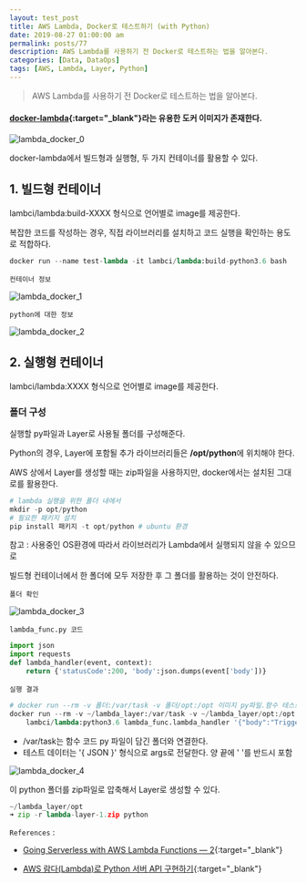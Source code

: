 ```yaml
---
layout: test_post
title: AWS Lambda, Docker로 테스트하기 (with Python)
date: 2019-08-27 01:00:00 am
permalink: posts/77
description: AWS Lambda를 사용하기 전 Docker로 테스트하는 법을 알아본다.
categories: [Data, DataOps]
tags: [AWS, Lambda, Layer, Python]
---
```


> AWS Lambda를 사용하기 전 Docker로 테스트하는 법을 알아본다.


#### [docker-lambda](https://hub.docker.com/r/lambci/lambda){:target="_blank"}라는 유용한 도커 이미지가 존재한다.

![lambda_docker_0]({{site.baseurl}}/assets/img/dataops/lambdadocker_0.png)

docker-lambda에서 빌드형과 실행형, 두 가지 컨테이너를 활용할 수 있다.

## 1. 빌드형 컨테이너

lambci/lambda:build-XXXX 형식으로 언어별로 image를 제공한다.

복잡한 코드를 작성하는 경우, 직접 라이브러리를 설치하고 코드 실행을 확인하는 용도로 적합하다.

``` python
docker run --name test-lambda -it lambci/lambda:build-python3.6 bash
```

    컨테이너 정보

![lambda_docker_1]({{site.baseurl}}/assets/img/dataops/lambdadocker_1.png)

    python에 대한 정보

![lambda_docker_2]({{site.baseurl}}/assets/img/dataops/lambdadocker_2.png)

## 2. 실행형 컨테이너

lambci/lambda:XXXX 형식으로 언어별로 image를 제공한다.

### 폴더 구성

실행할 py파일과 Layer로 사용될 폴더를 구성해준다.

Python의 경우, Layer에 포함될 추가 라이브러리들은 **/opt/python**에 위치해야 한다.

AWS 상에서 Layer를 생성할 때는 zip파일을 사용하지만, docker에서는 설치된 그대로를 활용한다.

``` python
# lambda 실행을 위한 폴더 내에서
mkdir -p opt/python
# 필요한 패키지 설치
pip install 패키지 -t opt/python # ubuntu 환경
```

참고 : 사용중인 OS환경에 따라서 라이브러리가 Lambda에서 실행되지 않을 수 있으므로

빌드형 컨테이너에서 한 폴더에 모두 저장한 후 그 폴더를 활용하는 것이 안전하다.

    폴더 확인

![lambda_docker_3]({{site.baseurl}}/assets/img/dataops/lambdadocker_3.png)

    lambda_func.py 코드

``` python
import json
import requests
def lambda_handler(event, context):
    return {'statusCode':200, 'body':json.dumps(event['body'])}
```

    실행 결과

``` python
# docker run --rm -v 폴더:/var/task -v 폴더/opt:/opt 이미지 py파일.함수 테스트JSON
docker run --rm -v ~/lambda_layer:/var/task -v ~/lambda_layer/opt:/opt 
    lambci/lambda:python3.6 lambda_func.lambda_handler '{"body":"Trigger Event"}'
```

* /var/task는 함수 코드 py 파일이 담긴 폴더와 연결한다.
* 테스트 데이터는 '{ JSON }' 형식으로 args로 전달한다. 양 끝에 ' '를 반드시 포함

![lambda_docker_4]({{site.baseurl}}/assets/img/dataops/lambdadocker_4.png)

이 python 폴더를 zip파일로 압축해서 Layer로 생성할 수 있다.

``` python
~/lambda_layer/opt
➜ zip -r lambda-layer-1.zip python
```

`References` : 

* [Going Serverless with AWS Lambda Functions — 2](https://medium.com/@info.ankitp/going-serverless-with-aws-lambda-functions-2-51a1bd786547){:target="_blank"}

* [AWS 람다(Lambda)로 Python 서버 API 구현하기](https://ndb796.tistory.com/279){:target="_blank"}